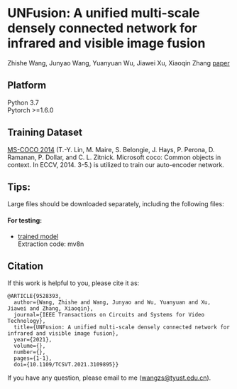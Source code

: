 # UNFusion: A unified multi-scale densely connected network for infrared and visible image fusion
Zhishe Wang, Junyao Wang, Yuanyuan Wu, Jiawei Xu, Xiaoqin Zhang
[paper](https://ieeexplore.ieee.org/document/9528393/)  

## Platform
Python 3.7  
Pytorch >=1.6.0  

## Training Dataset

[MS-COCO 2014](http://images.cocodataset.org/zips/train2014.zip) (T.-Y. Lin, M. Maire, S. Belongie, J. Hays, P. Perona, D. Ramanan, P. Dollar, and C. L. Zitnick. Microsoft coco: Common objects in context. In ECCV, 2014. 3-5.) is utilized to train our auto-encoder network.

## Tips:<br>
Large files should be downloaded separately, including the following files: <br>
#### For testing:<br>
* [trained model](https://pan.baidu.com/s/1x-Z2vNVJwHtiSflvC78pTA)<br>
Extraction code: mv8n

## Citation
If this work is helpful to you, please cite it as:
```
@ARTICLE{9528393,
  author={Wang, Zhishe and Wang, Junyao and Wu, Yuanyuan and Xu, Jiawei and Zhang, Xiaoqin},
  journal={IEEE Transactions on Circuits and Systems for Video Technology}, 
  title={UNFusion: A unified multi-scale densely connected network for infrared and visible image fusion}, 
  year={2021},
  volume={},
  number={},
  pages={1-1},
  doi={10.1109/TCSVT.2021.3109895}}
```
If you have any question, please email to me (wangzs@tyust.edu.cn).

